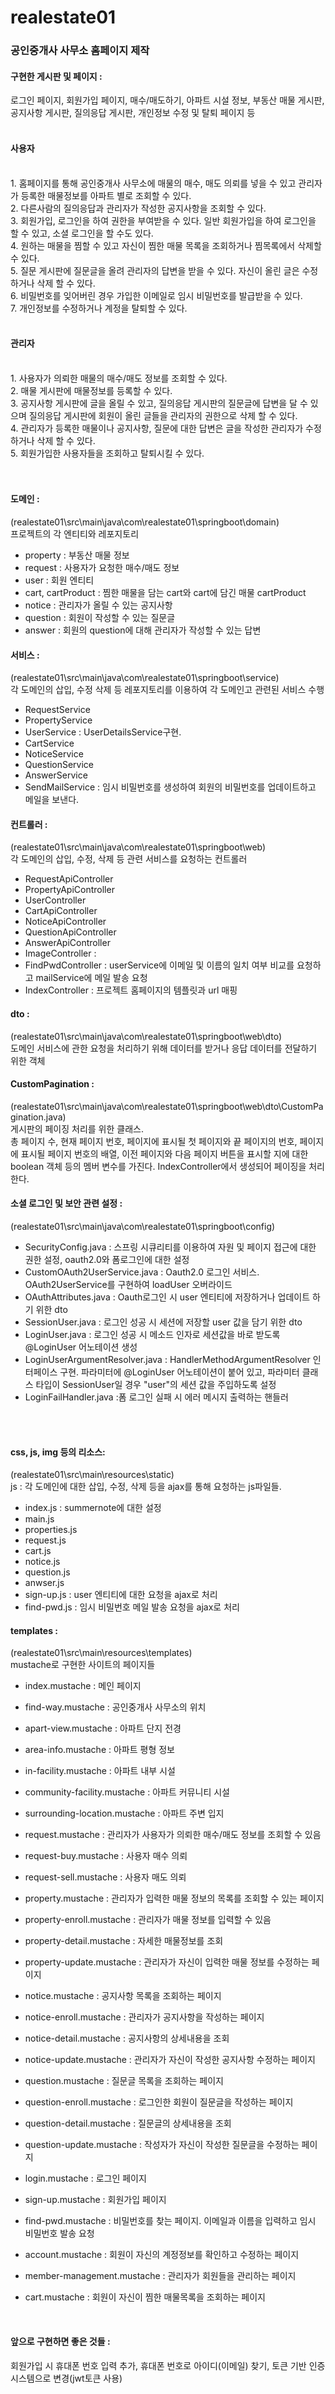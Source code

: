 # realestate01

### 공인중개사 사무소 홈페이지 제작

#### 구현한 게시판 및 페이지 : 
로그인 페이지, 회원가입 페이지, 매수/매도하기, 아파트 시설 정보, 부동산 매물 게시판, 공지사항 게시판, 질의응답 게시판, 개인정보 수정 및 탈퇴 페이지 등
<br>
<br>
#### 사용자
<br>
1. 홈페이지를 통해 공인중개사 사무소에 매물의 매수, 매도 의뢰를 넣을 수 있고 관리자가 등록한 매물정보를 아파트 별로 조회할 수 있다. <br>
2. 다른사람의 질의응답과 관리자가 작성한 공지사항을 조회할 수 있다.<br>
3. 회원가입, 로그인을 하여 권한을 부여받을 수 있다. 일반 회원가입을 하여 로그인을 할 수 있고, 소셜 로그인을 할 수도 있다.<br>
4. 원하는 매물을 찜할 수 있고 자신이 찜한 매물 목록을 조회하거나 찜목록에서 삭제할 수 있다. <br>
5. 질문 게시판에 질문글을 올려 관리자의 답변을 받을 수 있다. 자신이 올린 글은 수정하거나 삭제 할 수 있다.<br>
6. 비밀번호를 잊어버린 경우 가입한 이메일로 임시 비밀번호를 발급받을 수 있다.<br>
7. 개인정보를 수정하거나 계정을 탈퇴할 수 있다.<br>
<br>

#### 관리자
<br>
1. 사용자가 의뢰한 매물의 매수/매도 정보를 조회할 수 있다. <br>
2. 매물 게시판에 매물정보를 등록할 수 있다.<br>
3. 공지사항 게시판에 글을 올릴 수 있고, 질의응답 게시판의 질문글에 답변을 달 수 있으며 질의응답 게시판에 회원이 올린 글들을 관리자의 권한으로 삭제 할 수 있다.<br>
4. 관리자가 등록한 매물이나 공지사항, 질문에 대한 답변은 글을 작성한 관리자가 수정하거나 삭제 할 수 있다.<br>
5. 회원가입한 사용자들을 조회하고 탈퇴시킬 수 있다.<br>
<br>
<br>

#### 도메인 :<br>
(realestate01\src\main\java\com\realestate01\springboot\domain) <br>
프로젝트의 각 엔티티와 레포지토리<br>

  + property : 부동산 매물 정보<br>
  + request : 사용자가 요청한 매수/매도 정보<br>
  + user : 회원 엔티티<br>
  + cart, cartProduct : 찜한 매물을 담는 cart와 cart에 담긴 매물 cartProduct<br>
  + notice : 관리자가 올릴 수 있는 공지사항<br>
  + question : 회원이 작성할 수 있는 질문글<br>
  + answer : 회원의 question에 대해 관리자가 작성할 수 있는 답변<br>
  
#### 서비스 : <br>
(realestate01\src\main\java\com\realestate01\springboot\service)<br>
각 도메인의 삽입, 수정 삭제 등 레포지토리를 이용하여 각 도메인고 관련된 서비스 수행<br>

  + RequestService <br>
  + PropertyService<br>
  + UserService : UserDetailsService구현.<br>
  + CartService<br>
  + NoticeService <br>
  + QuestionService<br>
  + AnswerService <br>
  + SendMailService : 임시 비밀번호를 생성하여 회원의 비밀번호를 업데이트하고 메일을 보낸다.<br>

#### 컨트롤러 :<br>
(realestate01\src\main\java\com\realestate01\springboot\web)<br>
각 도메인의 삽입, 수정, 삭제 등 관련 서비스를 요청하는 컨트롤러<br>

  + RequestApiController <br>
  + PropertyApiController <br>
  + UserController <br>
  + CartApiController<br>
  + NoticeApiController<br>
  + QuestionApiController<br>
  + AnswerApiController<br>
  + ImageController : <br>
  + FindPwdController : userService에 이메일 및 이름의 일치 여부 비교를 요청하고 mailService에 메일 발송 요청<br>
  + IndexController : 프로젝트 홈페이지의 템플릿과 url 매핑<br>
  
#### dto : <br>
(realestate01\src\main\java\com\realestate01\springboot\web\dto)<br>
도메인 서비스에 관한 요청을 처리하기 위해 데이터를 받거나 응답 데이터를 전달하기 위한 객체<br>

#### CustomPagination : <br>
(realestate01\src\main\java\com\realestate01\springboot\web\dto\CustomPagination.java)<br>
게시판의 페이징 처리를 위한 클래스. <br>
총 페이지 수, 현재 페이지 번호, 페이지에 표시될 첫 페이지와 끝 페이지의 번호, 페이지에 표시될 페이지 번호의 배열, 이전 페이지와 다음 페이지 버튼을 표시할 지에 대한 boolean 객체 등의 멤버 변수를 가진다. IndexController에서 생성되어 페이징을 처리한다.<br>

#### 소셜 로그인 및 보안 관련 설정 : <br>
(realestate01\src\main\java\com\realestate01\springboot\config)<br>
 
  + SecurityConfig.java : 스프링 시큐리티를 이용하여 자원 및 페이지 접근에 대한 권한 설정, oauth2.0와 폼로그인에 대한 설정<br>
  + CustomOAuth2UserService.java : Oauth2.0 로그인 서비스. OAuth2UserService를 구현하여 loadUser 오버라이드<br>
  + OAuthAttributes.java : Oauth로그인 시 user 엔티티에 저장하거나 업데이트 하기 위한 dto<br>
  + SessionUser.java : 로그인 성공 시 세션에 저장할 user 값을 담기 위한 dto<br>
  + LoginUser.java : 로그인 성공 시 메소드 인자로 세션값을 바로 받도록 @LoginUser 어노테이션 생성<br>
  + LoginUserArgumentResolver.java : HandlerMethodArgumentResolver 인터페이스 구현. 파라미터에 @LoginUser 어노테이션이 붙어 있고, 파라미터 클래스 타입이 SessionUser일 경우 "user"의 세션 값을 주입하도록 설정<br>
  + LoginFailHandler.java :폼 로그인 실패 시 에러 메시지 출력하는 핸들러<br>      
<br>
<br>

#### css, js, img 등의 리소스:<br>
(realestate01\src\main\resources\static)<br>
  js : 각 도메인에 대한 삽입, 수정, 삭제 등을 ajax를 통해 요청하는 js파일들.<br>
  
   + index.js : summernote에 대한 설정<br>
   + main.js <br>
   + properties.js<br>
   + request.js<br>
   + cart.js<br>
   + notice.js<br>
   + question.js<br>
   + anwser.js<br>
   + sign-up.js : user 엔티티에 대한 요청을 ajax로 처리<br>
   + find-pwd.js : 임시 비밀번호 메일 발송 요청을 ajax로 처리<br>
  
#### templates : <br>
(realestate01\src\main\resources\templates)<br>
mustache로 구현한 사이트의 페이지들<br>

  + index.mustache : 메인 페이지<br>
  
  + find-way.mustache : 공인중개사 사무소의 위치<br>
  + apart-view.mustache : 아파트 단지 전경<br>
  + area-info.mustache : 아파트 평형 정보<br>
  + in-facility.mustache : 아파트 내부 시설<br>
  + community-facility.mustache : 아파트 커뮤니티 시설<br>
  + surrounding-location.mustache : 아파트 주변 입지<br>
  
  + request.mustache : 관리자가 사용자가 의뢰한 매수/매도 정보를 조회할 수 있음<br>
  + request-buy.mustache : 사용자 매수 의뢰<br>
  + request-sell.mustache : 사용자 매도 의뢰<br>
  
  + property.mustache : 관리자가 입력한 매물 정보의 목록를 조회할 수 있는 페이지<br>
  + property-enroll.mustache : 관리자가 매물 정보를 입력할 수 있음<br>
  + property-detail.mustache : 자세한 매물정보를 조회<br>
  + property-update.mustache : 관리자가 자신이 입력한 매물 정보를 수정하는 페이지<br>
  
  + notice.mustache : 공지사항 목록을 조회하는 페이지<br>
  + notice-enroll.mustache : 관리자가 공지사항을 작성하는 페이지<br>
  + notice-detail.mustache : 공지사항의 상세내용을 조회<br>
  + notice-update.mustache : 관리자가 자신이 작성한 공지사항 수정하는 페이지<br>
 
  + question.mustache : 질문글 목록을 조회하는 페이지<br>
  + question-enroll.mustache : 로그인한 회원이 질문글을 작성하는 페이지<br>
  + question-detail.mustache : 질문글의 상세내용을 조회<br>
  + question-update.mustache : 작성자가 자신이 작성한 질문글을 수정하는 페이지<br>
  
  + login.mustache : 로그인 페이지<br>
  + sign-up.mustache : 회원가입 페이지<br>
  + find-pwd.mustache : 비밀번호를 찾는 페이지. 이메일과 이름을 입력하고 임시 비밀번호 발송 요청<br>
  + account.mustache : 회원이 자신의 계정정보를 확인하고 수정하는 페이지<br>
  + member-management.mustache : 관리자가 회원들을 관리하는 페이지<br>
  + cart.mustache : 회원이 자신이 찜한 매물목록을 조회하는 페이지<br>
  
<br>

#### 앞으로 구현하면 좋은 것들 : 
회원가입 시 휴대폰 번호 입력 추가, 휴대폰 번호로 아이디(이메일) 찾기, 토큰 기반 인증 시스템으로 변경(jwt토큰 사용)

